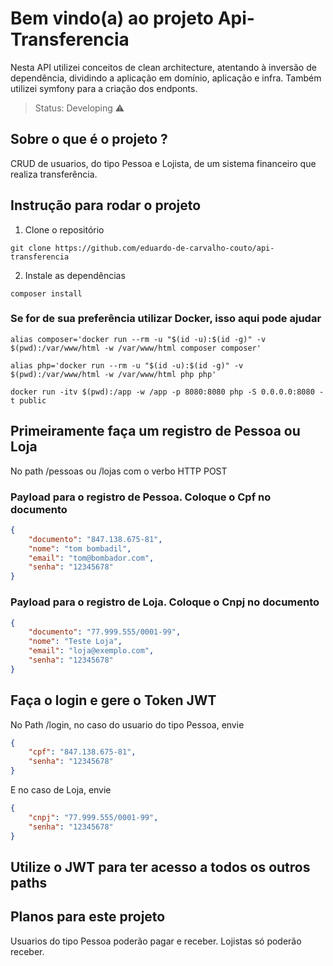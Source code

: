 # Bem vindo(a) ao projeto Api-Transferencia

Nesta API utilizei conceitos de clean architecture, atentando à inversão de dependência, dividindo a aplicação em domínio, aplicação e infra. Também utilizei symfony para a criação dos endponts.

> Status: Developing ⚠️

## Sobre o que é o projeto ?

CRUD de usuarios, do tipo Pessoa e Lojista, de um sistema financeiro que realiza transferência.

## Instrução para rodar o projeto

1. Clone o repositório
```
git clone https://github.com/eduardo-de-carvalho-couto/api-transferencia
```
2. Instale as dependências
```
composer install
```

### Se for de sua preferência utilizar Docker, isso aqui pode ajudar

```
alias composer='docker run --rm -u "$(id -u):$(id -g)" -v $(pwd):/var/www/html -w /var/www/html composer composer'
```
```
alias php='docker run --rm -u "$(id -u):$(id -g)" -v $(pwd):/var/www/html -w /var/www/html php php'
```
```
docker run -itv $(pwd):/app -w /app -p 8080:8080 php -S 0.0.0.0:8080 -t public
```

## Primeiramente faça um registro de Pessoa ou Loja

No path /pessoas ou /lojas com o verbo HTTP POST

### Payload para o registro de Pessoa. Coloque o Cpf no documento
```JSON
{
    "documento": "847.138.675-81",
    "nome": "tom bombadil",
    "email": "tom@bombador.com",
    "senha": "12345678"
}
```

### Payload para o registro de Loja. Coloque o Cnpj no documento
```JSON
{
    "documento": "77.999.555/0001-99",
    "nome": "Teste Loja",
    "email": "loja@exemplo.com",
    "senha": "12345678"
}
```

## Faça o login e gere o Token JWT

No Path /login, no caso do usuario do tipo Pessoa, envie
```JSON
{
    "cpf": "847.138.675-81",
    "senha": "12345678"
}
```
E no caso de Loja, envie
```JSON
{
    "cnpj": "77.999.555/0001-99",
    "senha": "12345678"
}
```

## Utilize o JWT para ter acesso a todos os outros paths

## Planos para este projeto

Usuarios do tipo Pessoa poderão pagar e receber. Lojistas só poderão receber.



